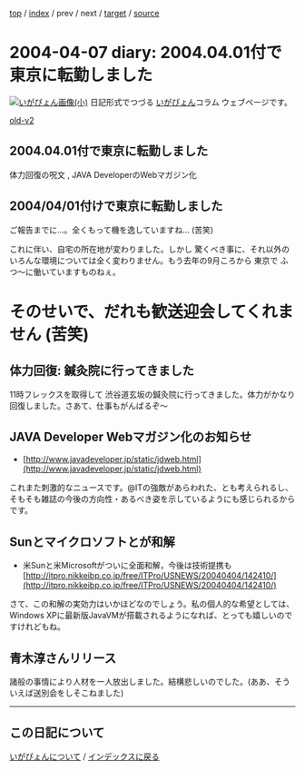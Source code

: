 [top](https://igapyon.github.io/diary/) 
 / [index](https://igapyon.github.io/diary/2004/index.html) 
 / prev 
 / next 
 / [target](https://igapyon.github.io/diary/2004/ig040407.html) 
 / [source](https://github.com/igapyon/diary/blob/gh-pages/2004/ig040407.html.src.md) 

2004-04-07 diary: 2004.04.01付で東京に転勤しました
=====================================================================================================
[![いがぴょん画像(小)](https://igapyon.github.io/diary/images/iga200306s.jpg "いがぴょん")](https://igapyon.github.io/diary/memo/memoigapyon.html) 日記形式でつづる [いがぴょん](https://igapyon.github.io/diary/memo/memoigapyon.html)コラム ウェブページです。

[old-v2](ig040407-orig.html)

## 2004.04.01付で東京に転勤しました

体力回復の呪文 , JAVA DeveloperのWebマガジン化


## 2004/04/01付けで東京に転勤しました

ご報告までに…。全くもって機を逸していますね… (苦笑)

これに伴い、自宅の所在地が変わりました。しかし 驚くべき事に、それ以外のいろんな環境については全く変わりません。もう去年の9月ころから 東京で ふつ～に働いていますものねぇ。
# そのせいで、だれも歓送迎会してくれません (苦笑)

## 体力回復: 鍼灸院に行ってきました

11時フレックスを取得して 渋谷道玄坂の鍼灸院に行ってきました。体力がかなり回復しました。さあて、仕事もがんばるぞ～

## JAVA Developer Webマガジン化のお知らせ


* [http://www.javadeveloper.jp/static/jdweb.html](http://www.javadeveloper.jp/static/jdweb.html)

これまた刺激的なニュースです。@ITの強敵があらわれた、とも考えられるし、そもそも雑誌の今後の方向性・あるべき姿を示しているようにも感じられるからです。

## Sunとマイクロソフトとが和解


* 米Sunと米Microsoftがついに全面和解，今後は技術提携も
  [http://itpro.nikkeibp.co.jp/free/ITPro/USNEWS/20040404/142410/](http://itpro.nikkeibp.co.jp/free/ITPro/USNEWS/20040404/142410/)

さて、この和解の実効力はいかほどなのでしょう。私の個人的な希望としては、Windows
XPに最新版JavaVMが搭載されるようになれば、とっても嬉しいのですけれどもね。

## 青木淳さんリリース

諸般の事情により人材を一人放出しました。結構悲しいのでした。(ああ、そういえば送別会をしそこねました)


----------------------------------------------------------------------------------------------------

## この日記について
[いがぴょんについて](https://igapyon.github.io/diary/memo/memoigapyon.html) / [インデックスに戻る](https://igapyon.github.io/diary/idxall.html)
